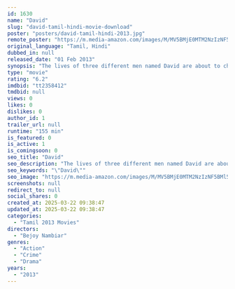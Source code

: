 ```yaml
---
id: 1630
name: "David"
slug: "david-tamil-hindi-movie-download"
poster: "posters/david-tamil-hindi-2013.jpg"
remote_poster: "https://m.media-amazon.com/images/M/MV5BMjE0MTM2NzIzNF5BMl5BanBnXkFtZTgwNjE3NzM5MzE@._V1_SX300.jpg"
original_language: "Tamil, Hindi"
dubbed_in: null
released_date: "01 Feb 2013"
synopsis: "The lives of three different men named David are about to change forever."
type: "movie"
rating: "6.2"
imdbid: "tt2358412"
tmdbid: null
views: 0
likes: 0
dislikes: 0
author_id: 1
trailer_url: null
runtime: "155 min"
is_featured: 0
is_active: 1
is_comingsoon: 0
seo_title: "David"
seo_description: "The lives of three different men named David are about to change forever."
seo_keywords: "\"David\""
seo_image: "https://m.media-amazon.com/images/M/MV5BMjE0MTM2NzIzNF5BMl5BanBnXkFtZTgwNjE3NzM5MzE@._V1_SX300.jpg"
screenshots: null
redirect_to: null
social_shares: 0
created_at: 2025-03-22 09:38:47
updated_at: 2025-03-22 09:38:47
categories:
  - "Tamil 2013 Movies"
directors:
  - "Bejoy Nambiar"
genres:
  - "Action"
  - "Crime"
  - "Drama"
years:
  - "2013"
---
```

